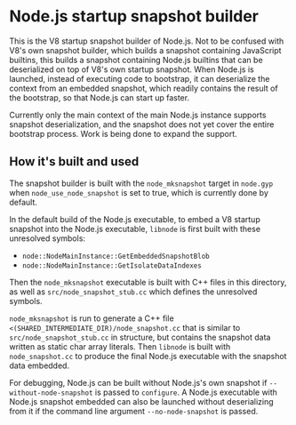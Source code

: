 # Node.js startup snapshot builder

This is the V8 startup snapshot builder of Node.js. Not to be confused with
V8's own snapshot builder, which builds a snapshot containing JavaScript
builtins, this builds a snapshot containing Node.js builtins that can be
deserialized on top of V8's own startup snapshot. When Node.js is launched,
instead of executing code to bootstrap, it can deserialize the context from
an embedded snapshot, which readily contains the result of the bootstrap, so
that Node.js can start up faster. 

Currently only the main context of the main Node.js instance supports snapshot
deserialization, and the snapshot does not yet cover the entire bootstrap
process. Work is being done to expand the support.

## How it's built and used

The snapshot builder is built with the `node_mksnapshot` target in `node.gyp`
when `node_use_node_snapshot` is set to true, which is currently done by
default.

In the default build of the Node.js executable, to embed a V8 startup snapshot
into the Node.js executable, `libnode` is first built with these unresolved
symbols:

- `node::NodeMainInstance::GetEmbeddedSnapshotBlob`
- `node::NodeMainInstance::GetIsolateDataIndexes`

Then the `node_mksnapshot` executable is built with C++ files in this
directory, as well as `src/node_snapshot_stub.cc` which defines the unresolved
symbols.

`node_mksnapshot` is run to generate a C++ file
`<(SHARED_INTERMEDIATE_DIR)/node_snapshot.cc` that is similar to
`src/node_snapshot_stub.cc` in structure, but contains the snapshot data
written as static char array literals. Then `libnode` is built with
`node_snapshot.cc` to produce the final Node.js executable with the snapshot
data embedded.

For debugging, Node.js can be built without Node.js's own snapshot if
`--without-node-snapshot` is passed to `configure`. A Node.js executable
with Node.js snapshot embedded can also be launched without deserializing
from it if the command line argument `--no-node-snapshot` is passed.
